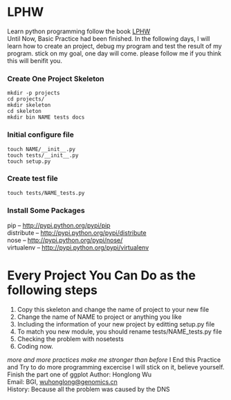 # LPHW
Learn python programming follow the book [LPHW](http://www.2cto.com/shouce/Pythonbbf/ex11.html)     
Until Now, Basic Practice had been finished.
In the following days, I will learn how to create an
project, debug my program and test the result of my program.
stick on my goal, one day will come.
please follow me if you think this will benifit you.    

### Create One Project Skeleton      

	mkdir -p projects    
	cd projects/    
	mkdir skeleton        
	cd skeleton    
	mkdir bin NAME tests docs    

### Initial configure file

	touch NAME/__init__.py    
	touch tests/__init__.py    
	touch setup.py    

### Create test file    

	touch tests/NAME_tests.py

### Install Some Packages    
pip – http://pypi.python.org/pypi/pip    
distribute – http://pypi.python.org/pypi/distribute    
nose – http://pypi.python.org/pypi/nose/    
virtualenv – http://pypi.python.org/pypi/virtualenv    

# Every Project You Can Do as the following steps

1. Copy this skeleton and change the name of project to your new file
2. Change the name of NAME to project or anything you like
3. Including the information of your new project by editting setup.py file
4. To match you new module, you should rename tests/NAME_tests.py file
5. Checking the problem with nosetests
6. Coding now.

*more and more practices make me stronger than before*
I End this Practice and Try to do more programming excercise
I will stick on it, believe yourself.
Finish the part one of ggplot
Author: Honglong Wu    
Email: BGI, wuhonglong@genomics.cn    
History: Because all the problem was caused by the DNS


